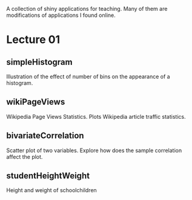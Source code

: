 A collection of shiny applications for teaching.
Many of them are modifications of applications I found online.

# Lecture 01

## simpleHistogram

Illustration of the effect of number of bins on the appearance of a histogram.

## wikiPageViews

Wikipedia Page Views Statistics. Plots Wikipedia article traffic statistics. 

## bivariateCorrelation

Scatter plot of two variables. Explore how does the sample correlation affect 
the plot.

## studentHeightWeight

Height and weight of schoolchildren



